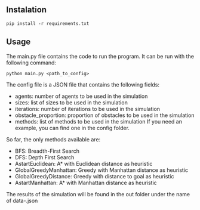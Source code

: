 ## Instalation

```
pip install -r requirements.txt
```

## Usage

The main.py file contains the code to run the program. It can be run with the following command:

```
python main.py <path_to_config>
```

The config file is a JSON file that contains the following fields:

- agents: number of agents to be used in the simulation
- sizes: list of sizes to be used in the simulation
- iterations: number of iterations to be used in the simulation
- obstacle_proportion: proportion of obstacles to be used in the simulation
- methods: list of methods to be used in the simulation
  If you need an example, you can find one in the config folder.

So far, the only methods available are:

- BFS: Breadth-First Search
- DFS: Depth First Search
- AstartEuclidean: A\* with Euclidean distance as heuristic
- GlobalGreedyManhattan: Greedy with Manhattan distance as heuristic
- GlobalGreedyDistance: Greedy with distance to goal as heuristic
- AstartManhattan: A\* with Manhattan distance as heuristic

The results of the simulation will be found in the out folder under the name of data-<date>.json
